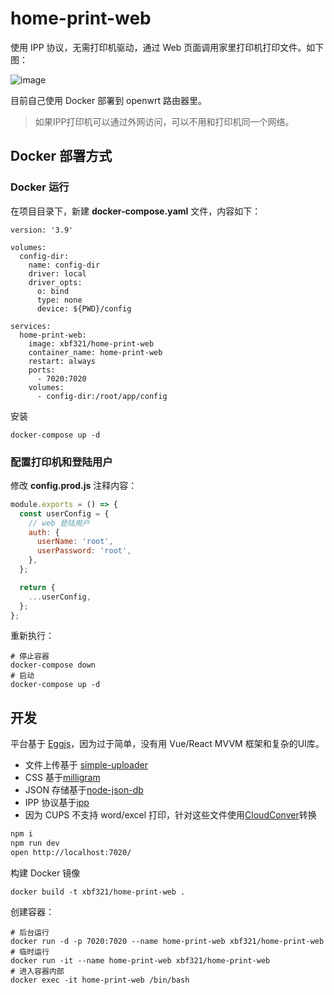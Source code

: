 # home-print-web

使用 IPP 协议，无需打印机驱动，通过 Web 页面调用家里打印机打印文件。如下图：

![image](https://p0.meituan.net/travelcube/14c6f8c826c93316a4a85f01b467e6f8111491.png)

目前自己使用 Docker 部署到 openwrt 路由器里。

> 如果IPP打印机可以通过外网访问，可以不用和打印机同一个网络。

## Docker 部署方式

### Docker 运行

在项目目录下，新建 **docker-compose.yaml** 文件，内容如下：

```shell
version: '3.9'

volumes:
  config-dir:
    name: config-dir
    driver: local
    driver_opts:
      o: bind
      type: none
      device: ${PWD}/config

services:
  home-print-web:
    image: xbf321/home-print-web
    container_name: home-print-web
    restart: always
    ports:
      - 7020:7020
    volumes:
      - config-dir:/root/app/config
```

安装

```shell
docker-compose up -d
```

### 配置打印机和登陆用户

修改 **config.prod.js**  注释内容：

```js
module.exports = () => {
  const userConfig = {
    // web 登陆用户
    auth: {
      userName: 'root',
      userPassword: 'root',
    },
  };

  return {
    ...userConfig,
  };
};
```

重新执行：

```shell
# 停止容器
docker-compose down
# 启动
docker-compose up -d
```

## 开发

平台基于 [Eggjs](https://www.eggjs.org/zh-CN/intro)，因为过于简单，没有用 Vue/React MVVM 框架和复杂的UI库。

* 文件上传基于 [simple-uploader](https://github.com/simple-uploader/Uploader/blob/develop/samples/Node.js/app.js)
* CSS 基于[milligram](https://milligram.io/)
* JSON 存储基于[node-json-db](https://github.com/Belphemur/node-json-db)
* IPP 协议基于[ipp](https://github.com/williamkapke/ipp)
* 因为 CUPS 不支持 word/excel 打印，针对这些文件使用[CloudConver](https://cloudconvert.com/)转换

```bash
npm i
npm run dev
open http://localhost:7020/
```

构建 Docker 镜像

```shell
docker build -t xbf321/home-print-web .
```

创建容器：

```shell
# 后台运行
docker run -d -p 7020:7020 --name home-print-web xbf321/home-print-web
# 临时运行
docker run -it --name home-print-web xbf321/home-print-web
# 进入容器内部
docker exec -it home-print-web /bin/bash
```
